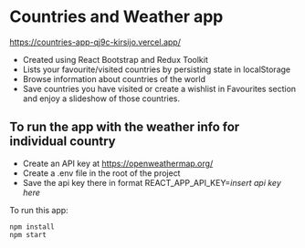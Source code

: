 # Countries and Weather app

https://countries-app-qj9c-kirsijo.vercel.app/

- Created using React Bootstrap and Redux Toolkit 
- Lists your favourite/visited countries by persisting state in localStorage
- Browse information about countries of the world
- Save countries you have visited or create a wishlist in Favourites section and enjoy a slideshow of those countries.

## To run the app with the weather info for individual country 

- Create an API key at https://openweathermap.org/
- Create a .env file in the root of the project
-  Save the api key there in format REACT_APP_API_KEY=*insert api key here*

To run this app:

``` shell
npm install
npm start
```
